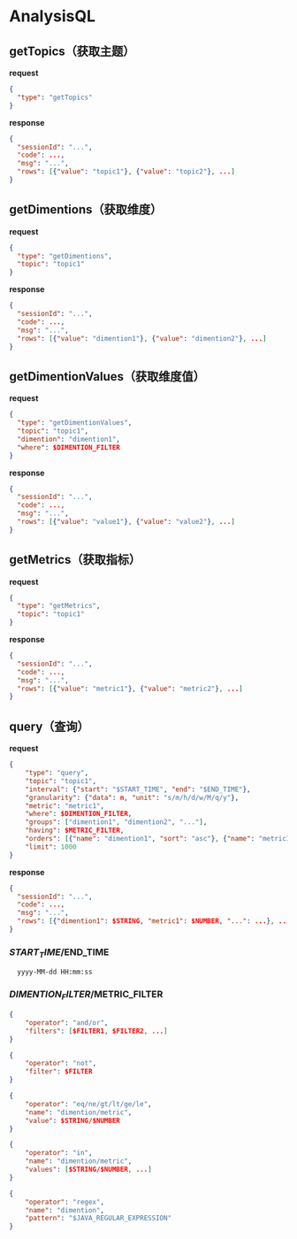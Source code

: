 # AnalysisQL

## getTopics（获取主题）

**request**

```json
{
  "type": "getTopics"
}
```

**response**

```json
{
  "sessionId": "...",
  "code": ...,
  "msg": "...",
  "rows": [{"value": "topic1"}, {"value": "topic2"}, ...]
}
```

## getDimentions（获取维度）

**request**

```json
{
  "type": "getDimentions",
  "topic": "topic1"
}
```

**response**

```json
{
  "sessionId": "...",
  "code": ...,
  "msg": "...",
  "rows": [{"value": "dimention1"}, {"value": "dimention2"}, ...]
}
```

## getDimentionValues（获取维度值）

**request**

```json
{
  "type": "getDimentionValues",
  "topic": "topic1",
  "dimention": "dimention1",
  "where": $DIMENTION_FILTER
}
```

**response**

```json
{
  "sessionId": "...",
  "code": ...,
  "msg": "...",
  "rows": [{"value": "value1"}, {"value": "value2"}, ...]
}
```

## getMetrics（获取指标）

**request**

```json
{
  "type": "getMetrics",
  "topic": "topic1"
}
```

**response**

```json
{
  "sessionId": "...",
  "code": ...,
  "msg": "...",
  "rows": [{"value": "metric1"}, {"value": "metric2"}, ...]
}
```

## query（查询）

**request**

```json
{
	"type": "query",
	"topic": "topic1",
	"interval": {"start": "$START_TIME", "end": "$END_TIME"},
	"granularity": {"data": n, "unit": "s/m/h/d/w/M/q/y"},
	"metric": "metric1",
	"where": $DIMENTION_FILTER,
	"groups": ["dimention1", "dimention2", "..."],
	"having": $METRIC_FILTER,
	"orders": [{"name": "dimention1", "sort": "asc"}, {"name": "metric1", "sort": "desc"}, ...],
	"limit": 1000
}
```

**response**

```json
{
  "sessionId": "...",
  "code": ...,
  "msg": "...",
  "rows": [{"dimention1": $STRING, "metric1": $NUMBER, "...": ...}, ...]
}
```

### $START_TIME/$END_TIME

```text
  yyyy-MM-dd HH:mm:ss
```

### $DIMENTION_FILTER/$METRIC_FILTER

```json
{
	"operator": "and/or",
	"filters": [$FILTER1, $FILTER2, ...]
}

{
	"operator": "not",
	"filter": $FILTER
}

{
	"operator": "eq/ne/gt/lt/ge/le",
	"name": "dimention/metric",
	"value": $STRING/$NUMBER
}

{
	"operator": "in",
	"name": "dimention/metric",
	"values": [$STRING/$NUMBER, ...]
}

{
	"operator": "regex",
	"name": "dimention",
	"pattern": "$JAVA_REGULAR_EXPRESSION"
}
```
